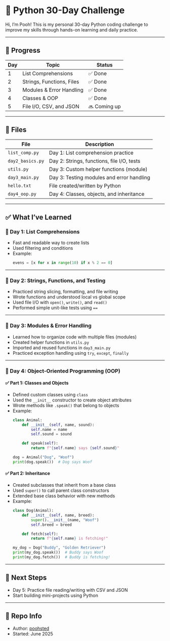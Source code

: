 # 🐍 Python 30-Day Challenge

Hi, I’m Pooh! This is my personal 30-day Python coding challenge to improve my skills through hands-on learning and daily practice.

---

## 📅 Progress

| Day | Topic                        | Status   |
|-----|------------------------------|----------|
| 1   | List Comprehensions          | ✅ Done  |
| 2   | Strings, Functions, Files    | ✅ Done  |
| 3   | Modules & Error Handling     | ✅ Done  |
| 4   | Classes & OOP                | ✅ Done  |
| 5   | File I/O, CSV, and JSON      | 🔜 Coming up |

---

## 📂 Files

| File            | Description                                |
|-----------------|--------------------------------------------|
| `list_comp.py`  | Day 1: List comprehension practice         |
| `day2_basics.py`| Day 2: Strings, functions, file I/O, tests |
| `utils.py`      | Day 3: Custom helper functions (module)    |
| `day3_main.py`  | Day 3: Testing modules and error handling  |
| `hello.txt`     | File created/written by Python             |
| `day4_oop.py`   | Day 4: Classes, objects, and inheritance   |

---

## ✅ What I’ve Learned

### 🧠 Day 1: List Comprehensions
- Fast and readable way to create lists
- Used filtering and conditions
- Example:
  ```python
  evens = [x for x in range(10) if x % 2 == 0]
  ```

---

### 🧠 Day 2: Strings, Functions, and Testing
- Practiced string slicing, formatting, and file writing
- Wrote functions and understood local vs global scope
- Used file I/O with `open()`, `write()`, and `read()`
- Performed simple unit-like tests using `==`

---

### 🧠 Day 3: Modules & Error Handling
- Learned how to organize code with multiple files (modules)
- Created helper functions in `utils.py`
- Imported and reused functions in `day3_main.py`
- Practiced exception handling using `try`, `except`, `finally`

---

### 🧠 Day 4: Object-Oriented Programming (OOP)

#### ✅ Part 1: Classes and Objects
- Defined custom classes using `class`
- Used the `__init__` constructor to create object attributes
- Wrote methods like `.speak()` that belong to objects
- Example:
  ```python
  class Animal:
      def __init__(self, name, sound):
          self.name = name
          self.sound = sound

      def speak(self):
          return f"{self.name} says {self.sound}"

  dog = Animal("Dog", "Woof")
  print(dog.speak())  # Dog says Woof
  ```

#### ✅ Part 2: Inheritance
- Created subclasses that inherit from a base class
- Used `super()` to call parent class constructors
- Extended base class behavior with new methods
- Example:
  ```python
  class Dog(Animal):
      def __init__(self, name, breed):
          super().__init__(name, "Woof")
          self.breed = breed

      def fetch(self):
          return f"{self.name} is fetching!"

  my_dog = Dog("Buddy", "Golden Retriever")
  print(my_dog.speak())  # Buddy says Woof
  print(my_dog.fetch())  # Buddy is fetching!
  ```

---

## 🚀 Next Steps
- Day 5: Practice file reading/writing with CSV and JSON
- Start building mini-projects using Python

---

## 📌 Repo Info
- Author: [poohsted](https://github.com/poohsted)
- Started: June 2025
